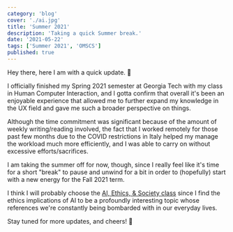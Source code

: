 ```yaml
---
category: 'blog'
cover: './ai.jpg'
title: 'Summer 2021'
description: 'Taking a quick Summer break.'
date: '2021-05-22'
tags: ['Summer 2021', 'OMSCS']
published: true
---
```


Hey there, here I am with a quick update. 📰

I officially finished my Spring 2021 semester at Georgia Tech with my class in Human Computer Interaction, and I gotta confirm that overall it's been an enjoyable experience that allowed me to further expand my knowledge in the UX field and gave me such a broader perspective on things.

Although the time commitment was significant because of the amount of weekly writing/reading involved, the fact that I worked remotely for those past few months due to the COVID restrictions in Italy helped my manage the workload much more efficiently, and I was able to carry on without excessive efforts/sacrifices.

I am taking the summer off for now, though, since I really feel like it's time for a short "break" to pause and unwind for a bit in order to (hopefully) start with a new energy for the Fall 2021 term.

I think I will probably choose the [AI, Ethics, & Society class](https://omscs.gatech.edu/cs-6603-ai-ethics-and-society) since I find the ethics implications of AI to be a profoundly interesting topic whose references we're constantly being bombarded with in our everyday lives.

Stay tuned for more updates, and cheers! 👋
